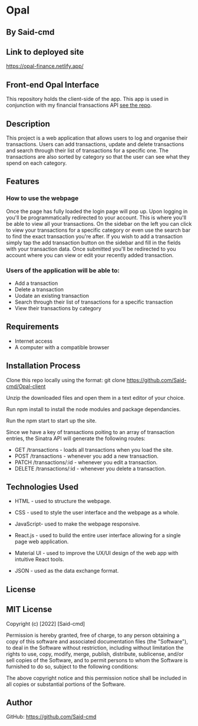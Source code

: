 # Opal
## By Said-cmd
## Link to deployed site
https://opal-finance.netlify.app/

## Front-end Opal Interface
This repository holds the client-side of the app.
This app is used in conjunction with my financial fransactions API [see the repo](https://github.com/Said-cmd/Opal-server).
## Description

This project is a web application that allows users to log and organise their transactions. Users can add transactions, update and delete transactions and search through their list of transactions for a specific one. The transactions are also sorted by category so that the user can see what they spend on each category.

## Features

### How to use the webpage 

Once the page has fully loaded the login page will pop up. Upon logging in you'll be programmatically redirected to your account. This is where you'll be able to view all your transactions. On the sidebar on the left you can click to view your transactions for a specific category or even use the search bar to find the exact transaction you're after. If you wish to add a transaction simply tap the add transaction button on the sidebar and fill in the fields with your transaction data. Once submitted you'll be redirected to you account where you can view or edit your recently added transaction.

### Users of the application will be able to:

* Add a transaction
* Delete a transaction
* Uodate an existing transaction
* Search through their list of transactions for a specific transaction
* View their transactions by category

## Requirements

* Internet access
* A computer with a compatible browser 

## Installation Process

Clone this repo locally using the format: git clone https://github.com/Said-cmd/Opal-client

Unzip the downloaded files and open them in a text editor of your choice.

Run npm install to install the node modules and package dependancies.

Run the npm start to start up the site. 

Since we have a key of transactions poiting to an array of transaction entries, the Sinatra API will generate the following routes:

* GET /transactions - loads all transactions when you load the site.
* POST /transactions - whenever you add a new transaction.
* PATCH /transactions/:id - whenever you edit a transaction.
* DELETE /transactions/:id - whenever you delete a transaction.

## Technologies Used

* HTML - used to structure the webpage.

* CSS - used to style the user interface and the webpage as a whole.

* JavaScript- used to make the webpage responsive.

* React.js - used to build the entire user interface allowing for a single page web application.

* Material UI - used to improve the UX/UI design of the web app with intuitive React tools.

* JSON - used as the data exchange format.

## License

## MIT License

Copyright (c) [2022] [Said-cmd]

Permission is hereby granted, free of charge, to any person obtaining a copy of this software and associated documentation files (the "Software"), to deal in the Software without restriction, including without limitation the rights to use, copy, modify, merge, publish, distribute, sublicense, and/or sell copies of the Software, and to permit persons to whom the Software is furnished to do so, subject to the following conditions:

The above copyright notice and this permission notice shall be included in all copies or substantial portions of the Software.

## Author

GitHub: https://github.com/Said-cmd

